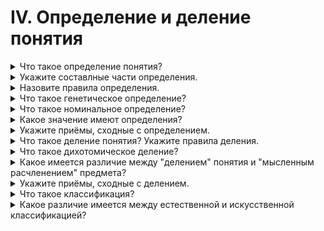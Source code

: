 # IV. Определение и деление понятия

<details>
  <summary>Что такое определение понятия?</summary>

  Определение понятия есть тоакое логическое действие, в процессе которого раскрывается содержаие понятия.

</details>

<details>
  <summary>Укажите составлные части определения.</summary>

  Определение состоит из двух основных частей: определяемого понятия и определяющего понятия.

</details>

<details>
  <summary>Назовите правила определения.</summary>

  1. Определение должно быть соразмерным.
  2. Определение не должно делать круга.
  3. Определение не должно быть отрицательным.
  4. Определение должно быть ячным четким, не допускающим двусмысленных или метафорических выражений.

</details>

<details>
  <summary>Что такое генетическое определение?</summary>

  Генетическое определение - это такоей вид определения, который указывает на происхождение определяемого предмета.

</details>

<details>
  <summary>Что такое номинальное определение?</summary>

  Номинальное определение - это разъяснение смысла слова, имени, выражающего данное понятие.

</details>

<details>
  <summary>Какое значение имеют определения?</summary>

  Определить понятие значит вскрыть его содержание, тоесть указать существенные признаки которые являются отражением коренных свойств предметов.

</details>

<details>
  <summary>Укажите приёмы, сходные с определением.</summary>

  1. Указание - самый простой приём ознакомления с предметом, который непосредственно нами воспринимается.
  2. Описание представляет собой перечисление ряда признаков единичного предмета, вида какого-либо животного или растения.
  3. Характеристика указывает некоторые отличительные признаки предмета.
  4. Сравнение по своей внешней форме нередко бывает похоже на определение, однако сравнение нельзя смешивать с определением.
  5. Различение - это разновидность сравнения.

</details>

<details>
  <summary>Что такое деление понятия? Укажите правила деления.</summary>

  Деление понятия есть токое логическое действие в процессе которого раскрывается объем понятия.

  1. Деление должно быть соразмерным.
  2. Деление должно производиться по одному основанию и притом существенному.
  3. Члены деления должны исключать друг друга.
  4. Деление не должно делать скачка.

</details>

<details>
  <summary>Что такое дихотомическое деление?</summary>
</details>

<details>
  <summary>Какое имеется различие между "делением" понятия и "мысленным расчленением" предмета?</summary>
</details>

<details>
  <summary>Укажите приёмы, сходные с делением.</summary>
</details>

<details>
  <summary>Что такое классификация?</summary>
</details>

<details>
  <summary>Какое различие имеется между естественной и искусственной классификацией?</summary>
</details>

